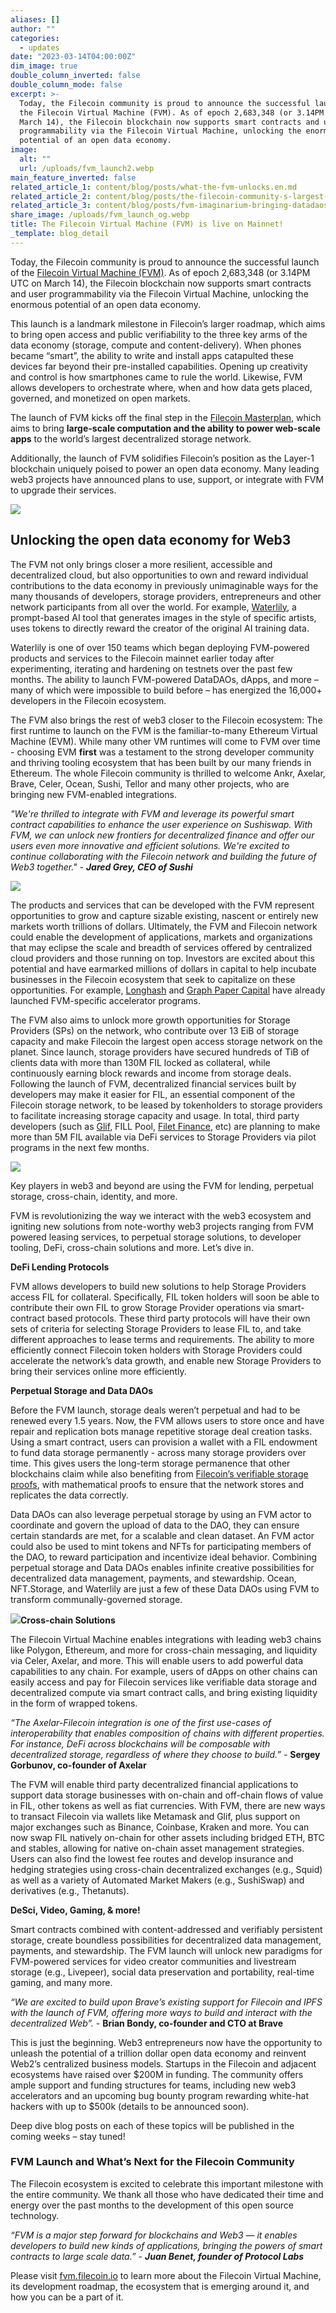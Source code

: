 ```yaml
---
aliases: []
author: ""
categories:
  - updates
date: "2023-03-14T04:00:00Z"
dim_image: true
double_column_inverted: false
double_column_mode: false
excerpt: >-
  Today, the Filecoin community is proud to announce the successful launch of
  the Filecoin Virtual Machine (FVM). As of epoch 2,683,348 (or 3.14PM UTC on
  March 14), the Filecoin blockchain now supports smart contracts and user
  programmability via the Filecoin Virtual Machine, unlocking the enormous
  potential of an open data economy.
image:
  alt: ""
  url: /uploads/fvm_launch2.webp
main_feature_inverted: false
related_article_1: content/blog/posts/what-the-fvm-unlocks.en.md
related_article_2: content/blog/posts/the-filecoin-community-s-largest-hackathon-yet.en.md
related_article_3: content/blog/posts/fvm-imaginarium-bringing-datadaos-to-the-next-level-with-fvm.en.md
share_image: /uploads/fvm_launch_og.webp
title: The Filecoin Virtual Machine (FVM) is live on Mainnet!
_template: blog_detail
---
```


Today, the Filecoin community is proud to announce the successful launch of the [Filecoin Virtual Machine (FVM)](http://fvm.dev/). As of epoch 2,683,348 (or 3.14PM UTC on March 14), the Filecoin blockchain now supports smart contracts and user programmability via the Filecoin Virtual Machine, unlocking the enormous potential of an open data economy.

This launch is a landmark milestone in Filecoin’s larger roadmap, which aims to bring open access and public verifiability to the three key arms of the data economy (storage, compute and content-delivery). When phones became “smart”, the ability to write and install apps catapulted these devices far beyond their pre-installed capabilities. Opening up creativity and control is how smartphones came to rule the world. Likewise, FVM allows developers to orchestrate where, when and how data gets placed, governed, and monetized on open markets.

The launch of FVM kicks off the final step in the [Filecoin Masterplan](https://filecoin.io/blog/posts/the-filecoin-masterplan/), which aims to bring **large-scale computation and the ability to power web-scale apps** to the world’s largest decentralized storage network.

Additionally, the launch of FVM solidifies Filecoin’s position as the Layer-1 blockchain uniquely poised to power an open data economy. Many leading web3 projects have announced plans to use, support, or integrate with FVM to upgrade their services.

![](/uploads/fvm-partners.webp)

## Unlocking the open data economy for Web3

The FVM not only brings closer a more resilient, accessible and decentralized cloud, but also opportunities to own and reward individual contributions to the data economy in previously unimaginable ways for the many thousands of developers, storage providers, entrepreneurs and other network participants from all over the world. For example, [Waterlily](https://www.waterlily.ai/), a prompt-based AI tool that generates images in the style of specific artists, uses tokens to directly reward the creator of the original AI training data.

Waterlily is one of over 150 teams which began deploying FVM-powered products and services to the Filecoin mainnet earlier today after experimenting, iterating and hardening on testnets over the past few months. The ability to launch FVM-powered DataDAOs, dApps, and more – many of which were impossible to build before – has energized the 16,000+ developers in the Filecoin ecosystem.

The FVM also brings the rest of web3 closer to the Filecoin ecosystem: The first runtime to launch on the FVM is the familiar-to-many Ethereum Virtual Machine (EVM). While many other VM runtimes will come to FVM over time - choosing EVM **first** was a testament to the strong developer community and thriving tooling ecosystem that has been built by our many friends in Ethereum. The whole Filecoin community is thrilled to welcome Ankr, Axelar, Brave, Celer, Ocean, Sushi, Tellor and many other projects, who are bringing new FVM-enabled integrations.

_"We're thrilled to integrate with FVM and leverage its powerful smart contract capabilities to enhance the user experience on Sushiswap. With FVM, we can unlock new frontiers for decentralized finance and offer our users even more innovative and efficient solutions. We're excited to continue collaborating with the Filecoin network and building the future of Web3 together." - **Jared Grey, CEO of Sushi**_

![](/uploads/filecoin-launches-its-fvm-fully-ethereum-compatible.webp)

The products and services that can be developed with the FVM represent opportunities to grow and capture sizable existing, nascent or entirely new markets worth trillions of dollars. Ultimately, the FVM and Filecoin network could enable the development of applications, markets and organizations that may eclipse the scale and breadth of services offered by centralized cloud providers and those running on top. Investors are excited about this potential and have earmarked millions of dollars in capital to help incubate businesses in the Filecoin ecosystem that seek to capitalize on these opportunities. For example, [Longhash](https://www.longhash.vc) and [Graph Paper Capital](https://graphpapercapital.notion.site/Graph-Paper-Capital-Network-2b18162d2ec94498bbac4b53bb308a28) have already launched FVM-specific accelerator programs.

The FVM also aims to unlock more growth opportunities for Storage Providers (SPs) on the network, who contribute over 13 EiB of storage capacity and make Filecoin the largest open access storage network on the planet. Since launch, storage providers have secured hundreds of TiB of clients data with more than 130M FIL locked as collateral, while continuously earning block rewards and income from storage deals. Following the launch of FVM, decentralized financial services built by developers may make it easier for FIL, an essential component of the Filecoin storage network, to be leased by tokenholders to storage providers to facilitate increasing storage capacity and usage. In total, third party developers (such as [Glif](https://www.glif.io/en), FILL Pool, [Filet Finance](https://www.filet.finance/), etc) are planning to make more than 5M FIL available via DeFi services to Storage Providers via pilot programs in the next few months.

![](/uploads/fvm-enables-third-party-defi-solution.webp)

Key players in web3 and beyond are using the FVM for lending, perpetual storage, cross-chain, identity, and more.

FVM is revolutionizing the way we interact with the web3 ecosystem and igniting new solutions from note-worthy web3 projects ranging from FVM powered leasing services, to perpetual storage solutions, to developer tooling, DeFi, cross-chain solutions and more. Let’s dive in.

**DeFi Lending Protocols**

FVM allows developers to build new solutions to help Storage Providers access FIL for collateral. Specifically, FIL token holders will soon be able to contribute their own FIL to grow Storage Provider operations via smart-contract based protocols. These third party protocols will have their own sets of criteria for selecting Storage Providers to lease FIL to, and take different approaches to lease terms and requirements. The ability to more efficiently connect Filecoin token holders with Storage Providers could accelerate the network’s data growth, and enable new Storage Providers to bring their services online more efficiently.

**Perpetual Storage and Data DAOs**

Before the FVM launch, storage deals weren’t perpetual and had to be renewed every 1.5 years. Now, the FVM allows users to store once and have repair and replication bots manage repetitive storage deal creation tasks. Using a smart contract, users can provision a wallet with a FIL endowment to fund data storage permanently - across many storage providers over time. This gives users the long-term storage permanence that other blockchains claim while also benefiting from [Filecoin’s verifiable storage proofs](https://filecoin.io/proof-of-replication.pdf), with mathematical proofs to ensure that the network stores and replicates the data correctly.

Data DAOs can also leverage perpetual storage by using an FVM actor to coordinate and govern the upload of data to the DAO, they can ensure certain standards are met, for a scalable and clean dataset. An FVM actor could also be used to mint tokens and NFTs for participating members of the DAO, to reward participation and incentivize ideal behavior. Combining perpetual storage and Data DAOs enables infinite creative possibilities for decentralized data management, payments, and stewardship. Ocean, NFT.Storage, and Waterlily are just a few of these Data DAOs using FVM to transform communally-governed storage.

![](/uploads/nft-graphic-for-fvm.webp)**Cross-chain Solutions**

The Filecoin Virtual Machine enables integrations with leading web3 chains like Polygon, Ethereum, and more for cross-chain messaging, and liquidity via Celer, Axelar, and more. This will enable users to add powerful data capabilities to any chain. For example, users of dApps on other chains can easily access and pay for Filecoin services like verifiable data storage and decentralized compute via smart contract calls, and bring existing liquidity in the form of wrapped tokens.

_“The Axelar-Filecoin integration is one of the first use-cases of interoperability that enables composition of chains with different properties. For instance, DeFi across blockchains will be composable with decentralized storage, regardless of where they choose to build.” -_ **Sergey Gorbunov, co-founder of Axelar**

The FVM will enable third party decentralized financial applications to support data storage businesses with on-chain and off-chain flows of value in FIL, other tokens as well as fiat currencies. With FVM, there are new ways to transact Filecoin via wallets like Metamask and Glif, plus support on major exchanges such as Binance, Coinbase, Kraken and more. You can now swap FIL natively on-chain for other assets including bridged ETH, BTC and stables, allowing for native on-chain asset management strategies. Users can also find the lowest fee routes and develop insurance and hedging strategies using cross-chain decentralized exchanges (e.g., Squid) as well as a variety of Automated Market Makers (e.g., SushiSwap) and derivatives (e.g., Thetanuts).

**DeSci, Video, Gaming, & more!**

Smart contracts combined with content-addressed and verifiably persistent storage, create boundless possibilities for decentralized data management, payments, and stewardship. The FVM launch will unlock new paradigms for FVM-powered services for video creator communities and livestream storage (e.g., Livepeer), social data preservation and portability, real-time gaming, and many more.

_“We are excited to build upon Brave’s existing support for Filecoin and IPFS with the launch of FVM, offering more ways to build and interact with the decentralized Web”. -_ **Brian Bondy, co-founder and CTO at Brave**

This is just the beginning. Web3 entrepreneurs now have the opportunity to unleash the potential of a trillion dollar open data economy and reinvent Web2’s centralized business models. Startups in the Filecoin and adjacent ecosystems have raised over $200M in funding. The community offers ample support and funding structures for teams, including new web3 accelerators and an upcoming bug bounty program rewarding white-hat hackers with up to $500k (details to be announced soon).

Deep dive blog posts on each of these topics will be published in the coming weeks – stay tuned!

### FVM Launch and What’s Next for the Filecoin Community

The Filecoin ecosystem is excited to celebrate this important milestone with the entire community. We thank all those who have dedicated their time and energy over the past months to the development of this open source technology.

_“FVM is a major step forward for blockchains and Web3 — it enables developers to build new kinds of applications, bringing the powers of smart contracts to large scale data.” - **Juan Benet, founder of Protocol Labs**_

Please visit [fvm.filecoin.io](http://fvm.filecoin.io/) to learn more about the Filecoin Virtual Machine, its development roadmap, the ecosystem that is emerging around it, and how you can be a part of it.
